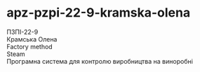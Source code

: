 # apz-pzpi-22-9-kramska-olena  
ПЗПІ-22-9  
Крамська Олена  
Factory method  
Steam  
Програмна система для контролю виробництва на виноробні  
